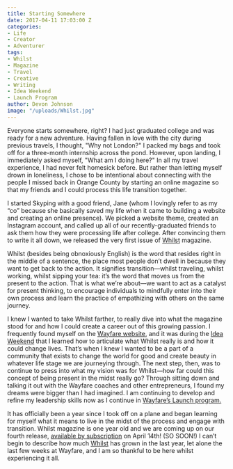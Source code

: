 ```yaml
---
title: Starting Somewhere
date: 2017-04-11 17:03:00 Z
categories:
- Life
- Creator
- Adventurer
tags:
- Whilst
- Magazine
- Travel
- Creative
- Writing
- Idea Weekend
- Launch Program
author: Devon Johnson
image: "/uploads/Whilst.jpg"
---
```


Everyone starts somewhere, right? I had just graduated college and was ready for a new adventure. Having fallen in love with the city during previous travels, I thought, "Why not London?" I packed my bags and took off for a three-month internship across the pond. However, upon landing, I immediately asked myself, "What am I doing here?" In all my travel experience, I had never felt homesick before. But rather than letting myself drown in loneliness, I chose to be intentional about connecting with the people I missed back in Orange County by starting an online magazine so that my friends and I could process this life transition together. <!-- more -->

I started Skyping with a good friend, Jane (whom I lovingly refer to as my “co” because she basically saved my life when it came to building a website and creating an online presence). We picked a website theme, created an Instagram account, and called up all of our recently-graduated friends to ask them how they were processing life after college. After convincing them to write it all down, we released the very first issue of [Whilst](http://whilstmagazine.com) magazine. 

Whilst (besides being obnoxiously English) is the word that resides right in the middle of a sentence, the place most people don’t dwell in because they want to get back to the action. It signifies transition—whilst traveling, whilst working, whilst sipping your tea: it’s the word that moves us from the present to the action. That is what we’re about—we want to act as a catalyst for present thinking, to encourage individuals to mindfully enter into their own process and learn the practice of empathizing with others on the same journey. 

I knew I wanted to take Whilst farther, to really dive into what the magazine stood for and how I could create a career out of this growing passion. I frequently found myself on the [Wayfare website](https://wayfare.io), and it was during the [Idea Weekend](https://wayfare.io/startups/idea-weekend/) that I learned how to articulate what Whilst really is and how it could change lives. That’s when I knew I wanted to be a part of a community that exists to change the world for good and create beauty in whatever life stage we are journeying through. The next step, then, was to continue to press into what my vision was for Whilst—how far could this concept of being present in the midst really go? Through sitting down and talking it out with the Wayfare coaches and other entrepreneurs, I found my dreams were bigger than I had imagined. I am continuing to develop and refine my leadership skills now as I continue in [Wayfare’s Launch program.](https://wayfare.io/startups/launch-program/)

It has officially been a year since I took off on a plane and began learning for myself what it means to live in the midst of the process and engage with transition. Whilst magazine is one year old and we are coming up on our fourth release, [available by subscription](https://www.patreon.com/whilstmagazine) on April 14th! (SO SOON!) I can’t begin to describe how much [Whilst](http://whilstmagazine.com) has grown in the last year, let alone the last few weeks at Wayfare, and I am so thankful to be here whilst experiencing it all. 
